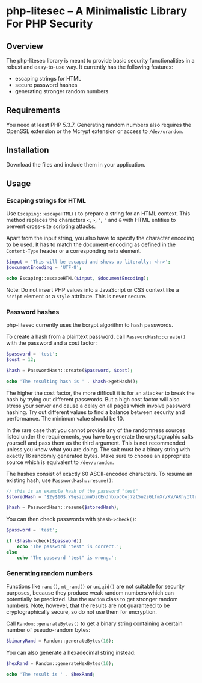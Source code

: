 # php-litesec – A Minimalistic Library For PHP Security

## Overview

The php-litesec library is meant to provide basic security functionalities in a robust and easy-to-use way. It currently has the following features:

* escaping strings for HTML
* secure password hashes
* generating stronger random numbers



## Requirements

You need at least PHP 5.3.7. Generating random numbers also requires the OpenSSL extension or the Mcrypt extension or access to `/dev/urandom`.



## Installation

Download the files and include them in your application.



## Usage

### Escaping strings for HTML

Use `Escaping::escapeHTML()` to prepare a string for an HTML context. This method replaces the characters `<`, `>`, `"`, `'` and `&` with HTML entities to prevent cross-site scripting attacks.

Apart from the input string, you also have to specify the character encoding to be used. It has to match the document encoding as defined in the `Content-Type` header or a corresponding `meta` element.

```php
$input = 'This will be escaped and shows up literally: <hr>';
$documentEncoding = 'UTF-8';

echo Escaping::escapeHTML($input, $documentEncoding);
```

Note: Do not insert PHP values into a JavaScript or CSS context like a `script` element or a `style` attribute. This is never secure.


### Password hashes

php-litesec currently uses the bcrypt algorithm to hash passwords.

To create a hash from a plaintext password, call `PasswordHash::create()` with the password and a cost factor:

```php
$password = 'test';
$cost = 12;

$hash = PasswordHash::create($password, $cost);

echo 'The resulting hash is ' . $hash->getHash();
```

The higher the cost factor, the more difficult it is for an attacker to break the hash by trying out different passwords. But a high cost factor will also stress your server
and cause a delay on all pages which involve password hashing. Try out different values to find a balance between security and performance. The minimum value should be 10.

In the rare case that you cannot provide any of the randomness sources listed under the requirements, you have to generate the cryptographic salts yourself and pass them as the third argument.
This is not recommended unless you know what you are doing. The salt must be a binary string with exactly 16 randomly generated bytes. Make sure to choose an appropriate source which is equivalent
to `/dev/urandom`.

The hashes consist of exactly 60 ASCII-encoded characters. To resume an existing hash, use `PasswordHash::resume()`:

```php
// this is an example hash of the password "test"
$storedHash = '$2y$10$.Y9gszppmWDzCEnJhbxoJOoj7zt5u2zGLfmXr/KV/ARhyIttupFTG';

$hash = PasswordHash::resume($storedHash);
```

You can then check passwords with `$hash->check()`:

```php
$password = 'test';

if ($hash->check($password))
    echo 'The password "test" is correct.';
else
    echo 'The password "test" is wrong.';
```


### Generating random numbers

Functions like `rand()`, `mt_rand()` or `uniqid()` are not suitable for security purposes, because they produce weak random numbers which can potentially be predicted. Use the `Random`
class to get stronger random numbers. Note, however, that the results are not guaranteed to be cryptographically secure, so do not use them for encryption.

Call `Random::generateBytes()` to get a binary string containing a certain number of pseudo-random bytes:

```php
$binaryRand = Random::generateBytes(16);
```

You can also generate a hexadecimal string instead:

```php
$hexRand = Random::generateHexBytes(16);

echo 'The result is ' . $hexRand;
```
